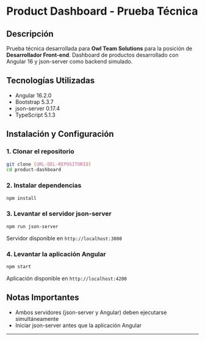 # Product Dashboard - Prueba Técnica

## Descripción

Prueba técnica desarrollada para **Owl Team Solutions** para la posición de **Desarrollador Front-end**. Dashboard de productos desarrollado con Angular 16 y json-server como backend simulado.

## Tecnologías Utilizadas

- Angular 16.2.0
- Bootstrap 5.3.7
- json-server 0.17.4
- TypeScript 5.1.3

## Instalación y Configuración

### 1. Clonar el repositorio

```bash
git clone [URL-DEL-REPOSITORIO]
cd product-dashboard
```

### 2. Instalar dependencias

```bash
npm install
```

### 3. Levantar el servidor json-server

```bash
npm run json-server
```

Servidor disponible en `http://localhost:3000`

### 4. Levantar la aplicación Angular

```bash
npm start
```

Aplicación disponible en `http://localhost:4200`

## Notas Importantes

- Ambos servidores (json-server y Angular) deben ejecutarse simultáneamente
- Iniciar json-server antes que la aplicación Angular

---
